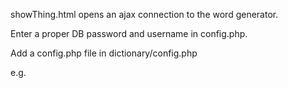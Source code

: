 showThing.html opens an ajax connection to the word generator.

Enter a proper DB password and username in config.php.

Add a config.php file in dictionary/config.php

e.g.

<?php

$servername = "localhost";

$username = "";//Enter your db connection username

$password = "";//Enter your db connection password

$dbname = "winloserdraw";

?>